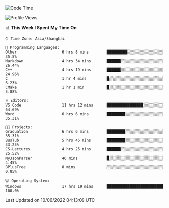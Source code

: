 <!--START_SECTION:waka-->
![Code Time](http://img.shields.io/badge/Code%20Time-109%20hrs%205%20mins-blue)

![Profile Views](http://img.shields.io/badge/Profile%20Views-0-blue)

📊 **This Week I Spent My Time On** 

```text
⌚︎ Time Zone: Asia/Shanghai

💬 Programming Languages: 
Other                    6 hrs 8 mins        █████████░░░░░░░░░░░░░░░░   35.5% 
Markdown                 4 hrs 34 mins       ██████░░░░░░░░░░░░░░░░░░░   26.44% 
C++                      4 hrs 19 mins       ██████░░░░░░░░░░░░░░░░░░░   24.96% 
C                        1 hr 4 mins         █░░░░░░░░░░░░░░░░░░░░░░░░   6.23% 
CMake                    1 hr 1 min          █░░░░░░░░░░░░░░░░░░░░░░░░   5.88%

🔥 Editors: 
VS Code                  11 hrs 12 mins      ████████████████░░░░░░░░░   64.69% 
Word                     6 hrs 6 mins        ████████░░░░░░░░░░░░░░░░░   35.31%

🐱‍💻 Projects: 
Graduation               6 hrs 6 mins        ████████░░░░░░░░░░░░░░░░░   35.31% 
BusTub                   5 hrs 45 mins       ████████░░░░░░░░░░░░░░░░░   33.25% 
CS-Lectures              4 hrs 25 mins       ██████░░░░░░░░░░░░░░░░░░░   25.52% 
MyJsonParser             46 mins             █░░░░░░░░░░░░░░░░░░░░░░░░   4.45% 
BPlusTree                8 mins              ░░░░░░░░░░░░░░░░░░░░░░░░░   0.85%

💻 Operating System: 
Windows                  17 hrs 19 mins      █████████████████████████   100.0%

```


 Last Updated on 10/06/2022 04:13:09 UTC
<!--END_SECTION:waka-->